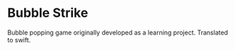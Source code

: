 # Bubble Strike
Bubble popping game originally developed as a learning project. Translated to swift.
